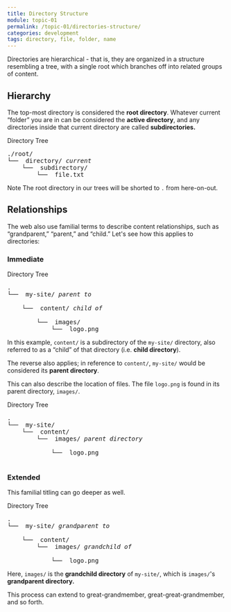 ```yaml
---
title: Directory Structure
module: topic-01
permalink: /topic-01/directories-structure/
categories: development
tags: directory, file, folder, name
---
```


<div class="divider-heading"></div>

Directories are hierarchical - that is, they are organized in a structure resembling a tree, with a single root which branches off into related groups of content.

## Hierarchy
The top-most directory is considered the **root directory**. Whatever current “folder” you are in can be considered the **active directory**, and any directories inside that current directory are called **subdirectories.**

<div class="code-heading">
  <span>Directory Tree</span>
</div>
<pre id="bash">
./root/
└── <i class="far fa-folder-open"></i> directory/ <i class="fas fa-long-arrow-alt-left bounce-x"><span>current</span></i>
    └── <i class="far fa-folder-open"></i> subdirectory/
        └── <i class="far fa-file-alt"></i> file.txt
</pre>

<span class="label label-info">Note</span> The root directory in our trees will be shorted to `.` from here-on-out.


<div class="divider-pg"></div>


## Relationships
The web also use familial terms to describe content relationships, such as “grandparent,” “parent,” and “child.” Let's see how this applies to directories:


### Immediate
<div class="code-heading">
  <span>Directory Tree</span>
</div>
<pre id="bash">
.
└── <i class="far fa-folder-open"></i> my-site/ <i class="fas fa-arrows-alt-h bounce-x"><span>parent to</span></i><div class="line bounce-x"><div class="horizontal-down" style="width: 140px"></div></div>
    └── <i class="far fa-folder-open"></i> content/ <i class="fas fa-arrows-alt-h bounce-x"><span>child of</span></i><div class="line bounce-x"><div class="horizontal-up" style="width: 115px"></div></div>
        └── <i class="far fa-folder-open"></i> images/
            └── <i class="far fa-image"></i> logo.png
</pre>

In this example, `content/` is a subdirectory of the `my-site/` directory, also referred to as a “child” of that directory (i.e. **child directory**).

The reverse also applies; in reference to `content/`, `my-site/` would be considered its **parent directory**.

This can also describe the location of files. The file `logo.png` is found in its parent directory, `images/`.

<div class="code-heading">
  <span>Directory Tree</span>
</div>
<pre id="bash">
.
└── <i class="far fa-folder-open"></i> my-site/
    └── <i class="far fa-folder-open"></i> content/
        └── <i class="far fa-folder-open"></i> images/ <i class="fas fa-long-arrow-alt-left bounce-x"><span>parent directory</span></i><div class="line bounce-x"><div class="horizontal-down" style="width: 20px"></div></div>
            └── <i class="far fa-image"></i> logo.png  <div class="line bounce-x"><div class="horizontal-up" style="width: 135px"></div></div>
</pre>



### Extended
This familial titling can go deeper as well.

<div class="code-heading">
  <span>Directory Tree</span>
</div>
<pre id="bash">
.
└── <i class="far fa-folder-open"></i> my-site/ <i class="fas fa-arrows-alt-h bounce-x"><span>grandparent to</span></i><div class="line bounce-x"><div class="horizontal-down" style="width: 95px"></div></div>
    └── <i class="far fa-folder-open"></i> content/
        └── <i class="far fa-folder-open"></i> images/ <i class="fas fa-arrows-alt-h bounce-x"><span>grandchild of</span></i><div class="line bounce-x"><div class="horizontal-up" style="width: 45px"></div></div>
            └── <i class="far fa-image"></i> logo.png
</pre>

Here, `images/` is the **grandchild directory** of `my-site/`, which is `images/`'s **grandparent directory.**

This process can extend to great-grandmember, great-great-grandmember, and so forth.
